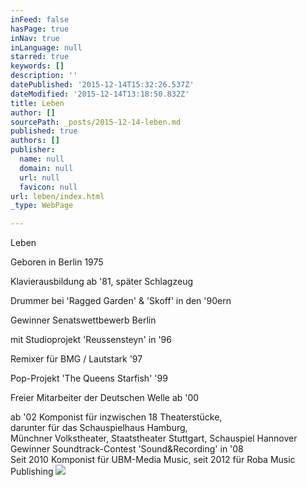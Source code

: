 ```yaml
---
inFeed: false
hasPage: true
inNav: true
inLanguage: null
starred: true
keywords: []
description: ''
datePublished: '2015-12-14T15:32:26.537Z'
dateModified: '2015-12-14T13:18:50.832Z'
title: Leben
author: []
sourcePath: _posts/2015-12-14-leben.md
published: true
authors: []
publisher:
  name: null
  domain: null
  url: null
  favicon: null
url: leben/index.html
_type: WebPage

---
```

Leben

Geboren in Berlin 1975

Klavierausbildung ab '81, später Schlagzeug 

Drummer bei 'Ragged Garden' & 'Skoff' in den '90ern

Gewinner Senatswettbewerb Berlin 

mit Studioprojekt 'Reussensteyn' in '96

Remixer für BMG / Lautstark '97 

Pop-Projekt 'The Queens Starfish' '99 

Freier Mitarbeiter der Deutschen Welle ab '00

ab '02 Komponist für inzwischen 18 Theaterstücke,   
darunter für das Schauspielhaus Hamburg,   
Münchner Volkstheater, Staatstheater Stuttgart, Schauspiel Hannover  
Gewinner Soundtrack-Contest 'Sound&Recording' in '08  
Seit 2010 Komponist für UBM-Media Music, seit 2012 für Roba Music Publishing
![](https://the-grid-user-content.s3-us-west-2.amazonaws.com/59de8e4e-9a45-490d-9c3d-0882a1a40e84.jpg)